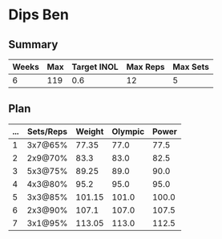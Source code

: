 # Dips Ben

## Summary

Weeks | Max | Target INOL | Max Reps | Max Sets
--- | --- | --- | --- | ---
6 | 119 | 0.6 | 12 | 5

## Plan

 ... | Sets/Reps | Weight | Olympic | Power
--- | --- | --- | --- | ---
1 | 3x7@65% | 77.35 | 77.0 | 77.5
2 | 2x9@70% | 83.3 | 83.0 | 82.5
3 | 5x3@75% | 89.25 | 89.0 | 90.0
4 | 4x3@80% | 95.2 | 95.0 | 95.0
5 | 3x3@85% | 101.15 | 101.0 | 100.0
6 | 2x3@90% | 107.1 | 107.0 | 107.5
7 | 3x1@95% | 113.05 | 113.0 | 112.5
